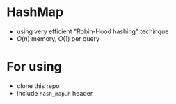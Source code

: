 # HashMap
* using very efficient "Robin-Hood hashing" techinque
* $O(n)$ memory, $O(1)$ per query

# For using
* clone this repo
* include ```hash_map.h``` header
